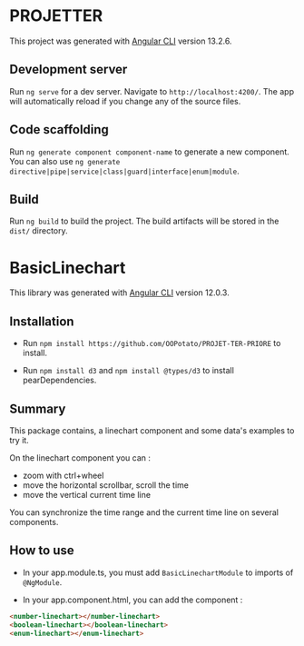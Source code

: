 # PROJETTER

This project was generated with [Angular CLI](https://github.com/angular/angular-cli) version 13.2.6.

## Development server

Run `ng serve` for a dev server. Navigate to `http://localhost:4200/`. The app will automatically reload if you change any of the source files.

## Code scaffolding

Run `ng generate component component-name` to generate a new component. You can also use `ng generate directive|pipe|service|class|guard|interface|enum|module`.

## Build

Run `ng build` to build the project. The build artifacts will be stored in the `dist/` directory.
# BasicLinechart

This library was generated with [Angular CLI](https://github.com/angular/angular-cli) version 12.0.3.

## Installation

- Run `npm install https://github.com/OOPotato/PROJET-TER-PRIORE` to install.

- Run `npm install d3` and `npm install @types/d3` to install pearDependencies.

## Summary

This package contains, a linechart component and some data's examples to try it.

On the linechart component you can :
- zoom with ctrl+wheel
- move the horizontal scrollbar, scroll the time
- move the vertical current time line

You can synchronize the time range and the current time line on several components.

## How to use

- In your app.module.ts, you must add ```BasicLinechartModule``` to imports of ```@NgModule```.

- In your app.component.html, you can add the component :
```html
<number-linechart></number-linechart>
<boolean-linechart></boolean-linechart>
<enum-linechart></enum-linechart>
```
